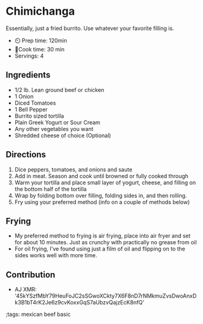 # Chimichanga

Essentially, just a fried burrito. Use whatever your favorite filling is. 

- ⏲️ Prep time: 120min
- 🍳Cook time: 30 min
- Servings: 4

## Ingredients

- 1/2 lb. Lean ground beef or chicken
- 1 Onion
- Diced Tomatoes
- 1 Bell Pepper
- Burrito sized tortilla
- Plain Greek Yogurt or Sour Cream
- Any other vegetables you want
- Shredded cheese of choice (Optional)

## Directions

1. Dice peppers, tomatoes, and onions and saute
2. Add in meat. Season and cook until browned or fully cooked through
3. Warm your tortilla and  place small layer of yogurt, cheese, and filling on the bottom half of the tortilla
4. Wrap by folding bottom over filling, folding sides in, and then rolling.
5. Fry using your preferred method (info on a couple of methods below)

## Frying
* My preferred method to frying is air frying, place into air fryer and set for about 10 minutes. Just as crunchy with practically no grease from oil
* For oil frying, I've found using just a film of oil and flipping on to the sides works well with more time. 

## Contribution

- AJ XMR: '45kYSzfMbY79HeuFoJC2sSGwoXCkty7X6F8nD7rNMkmuZvsDwoAnxDk3B1bT4rK2Je6z9cvKoxxGqS7aUbzvQajzEcK8nfQ'

;tags: mexican beef basic 

